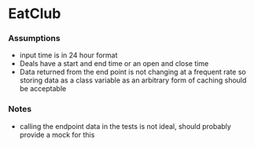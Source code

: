 # EatClub

### Assumptions

- input time is in 24 hour format
- Deals have a start and end time or an open and close time
- Data returned from the end point is not changing at a frequent rate so storing data as a class variable as an arbitrary form of caching should be acceptable

### Notes
- calling the endpoint data in the tests is not ideal, should probably provide a mock for this
